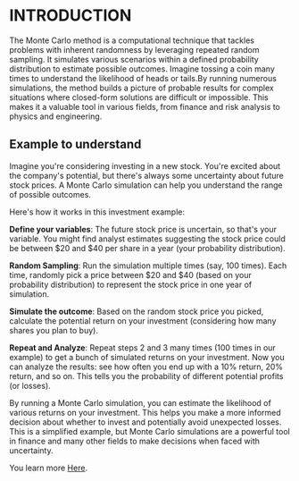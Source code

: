 # INTRODUCTION
The Monte Carlo method is a computational technique that tackles problems with inherent randomness by leveraging repeated random sampling. It simulates various scenarios within a defined probability distribution to estimate possible outcomes. 
Imagine tossing a coin many times to understand the likelihood of heads or tails.By running numerous simulations, the method builds a picture of probable results for complex situations where closed-form solutions are difficult or impossible. 
This makes it a valuable tool in various fields, from finance and risk analysis to physics and engineering.

## Example to understand
Imagine you're considering investing in a new stock. You're excited about the company's potential, but there's always some uncertainty about future stock prices. 
A Monte Carlo simulation can help you understand the range of possible outcomes.

Here's how it works in this investment example:

**Define your variables**: The future stock price is uncertain, so that's your variable. You might find analyst estimates suggesting the stock price could be between $20 and $40 per share in a year (your probability distribution).

**Random Sampling**: Run the simulation multiple times (say, 100 times). Each time, randomly pick a price between $20 and $40 (based on your probability distribution) to represent the stock price in one year of simulation.

**Simulate the outcome**:  Based on the random stock price you picked, calculate the potential return on your investment (considering how many shares you plan to buy).

**Repeat and Analyze**:  Repeat steps 2 and 3 many times (100 times in our example) to get a bunch of simulated returns on your investment. Now you can analyze the results: see how often you end up with a 10% return, 20% return, and so on. This tells you the probability of different potential profits (or losses).

By running a Monte Carlo simulation, you can estimate the likelihood of various returns on your investment. This helps you make a more informed decision about whether to invest and potentially avoid unexpected losses.
This is a simplified example, but Monte Carlo simulations are a powerful tool in finance and many other fields to make decisions when faced with uncertainty.

You learn more [Here](https://www.bobstanke.com/blog/monte-carlo-simulation-overview).

